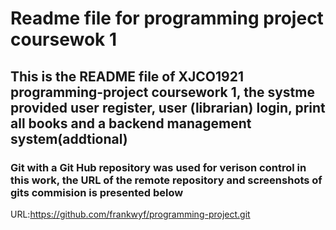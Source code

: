 # Readme file for programming project coursewok 1

## This is the README file of XJCO1921 programming-project coursework 1, the systme provided user register, user (librarian) login, print all books and a backend management system(addtional)


### Git with a Git Hub repository was used for verison control in this work, the URL of the remote repository and screenshots of gits commision is presented below 
URL:https://github.com/frankwyf/programming-project.git